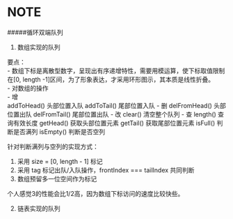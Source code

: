 # NOTE

#####循环双端队列
1. 数组实现的队列  

要点：  
    - 数组下标是离散型数字，呈现出有序递增特性，需要用模运算，使下标取值限制在[0, length -1]区间，为了形象表达，才采用环形图示，其本质是线性折叠。  
    - 对数组的操作  
      - 增  
        addToHead() 头部位置入队
        addToTail() 尾部位置入队
      - 删
        delFromHead() 头部位置出队
        delFromTail() 尾部位置出队
      - 改
        clear() 清空整个队列
      - 查
        length() 查询有效长度
        getHead() 获取头部位置元素
        getTail() 获取尾部位置元素
        isFull() 判断是否满列
        isEmpty() 判断是否空列

针对判断满列与空列的实现方式：
1. 采用 size = [0, length - 1] 标记
2. 采用 tag 标记出队/入队操作，frontIndex === tailIndex 共同判断
3. 数组预留多一位空间作为标记

个人感觉3的性能会比1/2高，因为数组下标访问的速度比较快些。

2. 链表实现的队列